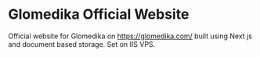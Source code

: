 # Glomedika Official Website
Official website for Glomedika on https://glomedika.com/ built using Next js and document based storage. Set on IIS VPS.
